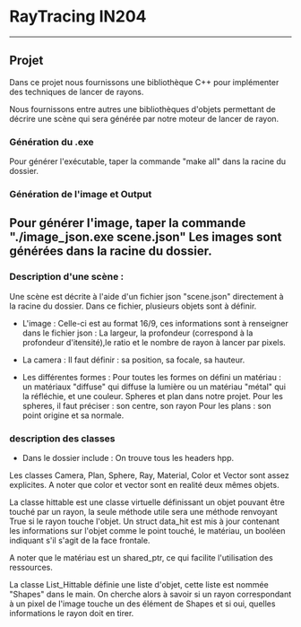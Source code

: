 # RayTracing IN204
---
## Projet
Dans ce projet nous fournissons une bibliothèque C++ pour implémenter des techniques de lancer de rayons.

Nous fournissons entre autres une bibliothèques d'objets permettant de décrire une scène qui sera générée par notre moteur de lancer de rayon.

### Génération du .exe
Pour générer l'exécutable, taper la commande "make all" dans la racine du dossier.

### Génération de l'image et Output
Pour générer l'image, taper la commande "./image_json.exe scene.json"
Les images sont générées dans la racine du dossier.
---
### Description d'une scène :
Une scène est décrite à l'aide d'un fichier json "scene.json" directement à la racine du dossier.
Dans ce fichier, plusieurs objets sont à définir.

- L'image :
Celle-ci est au format 16/9, ces informations sont à renseigner dans le fichier json : La largeur, la profondeur (correspond à la profondeur d'itensité),le ratio et le nombre de rayon à lancer par pixels.

- La camera : 
Il faut définir : sa position, sa focale, sa hauteur.

- Les différentes formes :
Pour toutes les formes on défini un matériau : un matériaux "diffuse" qui diffuse la lumière ou un matériau "métal" qui la réfléchie, et une couleur.
Spheres et plan dans notre projet. Pour les spheres, il faut préciser : son centre, son rayon
Pour les plans : son point origine et sa normale.


### description des classes 
- Dans le dossier include : On trouve tous les headers hpp.

Les classes Camera, Plan, Sphere, Ray, Material, Color et Vector sont assez explicites. A noter que color et vector sont en realité deux mêmes objets.

La classe hittable est une classe virtuelle définissant un objet pouvant être touché par un rayon, la seule méthode utile sera une méthode renvoyant True si le rayon touche l'objet. Un struct data_hit est mis à jour contenant les informations sur l'objet comme le point touché, le matériau, un booléen indiquant s'il s'agit de la face frontale.

A noter que le matériau est un shared_ptr, ce qui facilite l'utilisation des ressources.

La classe List_Hittable définie une liste d'objet, cette liste est nommée "Shapes" dans le main. On cherche alors à savoir si un rayon correspondant à un pixel de l'image touche un des élément de Shapes et si oui, quelles informations le rayon doit en tirer.
